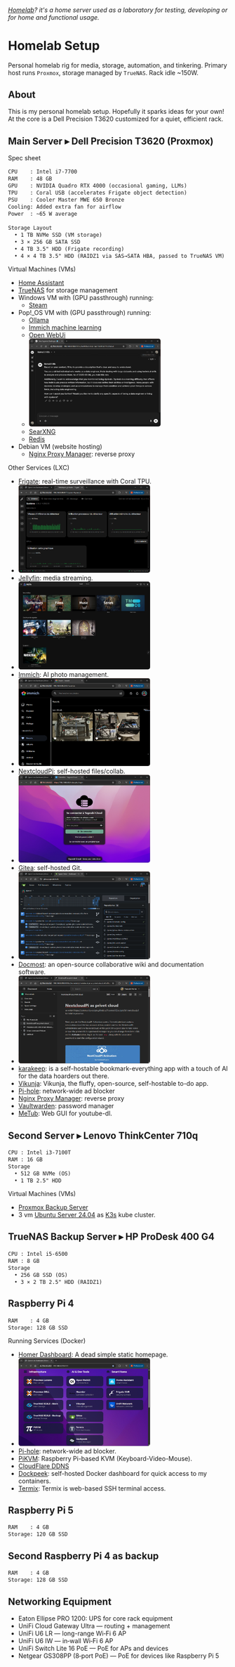 ###### [Homelab](https://linuxhandbook.com/homelab/)? it's a home server used as a laboratory for testing, developing or for home and functional usage.

# Homelab Setup

Personal homelab rig for media, storage, automation, and tinkering.
Primary host runs `Proxmox`, storage managed by `TrueNAS`. Rack idle ~150W.


## About

This is my personal homelab setup. Hopefully it sparks ideas for your own!
At the core is a Dell Precision T3620 customized for a quiet, efficient rack.

## Main Server ▸ Dell Precision T3620 (Proxmox)

Spec sheet

```
CPU    : Intel i7-7700
RAM    : 48 GB
GPU    : NVIDIA Quadro RTX 4000 (occasional gaming, LLMs)
TPU    : Coral USB (accelerates Frigate object detection)
PSU    : Cooler Master MWE 650 Bronze
Cooling: Added extra fan for airflow
Power  : ~65 W average

Storage Layout
  • 1 TB NVMe SSD (VM storage)
  • 3 × 256 GB SATA SSD
  • 4 TB 3.5" HDD (Frigate recording)
  • 4 × 4 TB 3.5" HDD (RAIDZ1 via SAS→SATA HBA, passed to TrueNAS VM)
```

Virtual Machines (VMs)
- [Home Assistant](https://www.home-assistant.io/)
- [TrueNAS](https://www.truenas.com/) for storage management
- Windows VM with (GPU passthrough) running:
  - [Steam](https://store.steampowered.com/?l=french)
- Pop!_OS VM with (GPU passthrough) running:
  - [Ollama](https://ollama.com/)
  - [Immich machine learning](https://docs.immich.app/guides/remote-machine-learning/)
  - [Open WebUi](https://docs.openwebui.com/) 
  - <img src="images/openwebui.png" alt="Description" style="box-shadow: 20px 20px 20px \#888;border-radius: 5px;" width="300" height="200">
  - [SearXNG](https://docs.searxng.org/)
  - [Redis](https://redis.io/docs/latest/operate/oss_and_stack/)
- Debian VM (website hosting)
  - [Nginx Proxy Manager](https://nginxproxymanager.com/): reverse proxy

Other Services (LXC)
- [Frigate](https://frigate.video/): real-time surveillance with Coral TPU. 
- <img src="images/frigate.png" alt="Description" style="box-shadow: 20px 20px 20px \#888;border-radius: 5px;" width="300" height="200" >
- [Jellyfin](https://jellyfin.org/): media streaming. 
- <img src="images/Jellyfin.jpg" alt="Description" style="box-shadow: 20px 20px 20px \#888;border-radius: 5px;" width="300" height="200">
- [Immich](https://immich.app/): AI photo management. 
- <img src="images/immich.png" alt="Description" style="box-shadow: 20px 20px 20px \#888;border-radius: 5px;" width="300" height="200">
- [NextcloudPi](https://ownyourbits.com/nextcloudpi/): self-hosted files/collab. 
- <img src="images/nextcloud.png" alt="Description" style="box-shadow: 20px 20px 20px \#888;border-radius: 5px;" width="300" height="200">
- [Gitea](https://gitea.io/en-us/): self-hosted Git.
- <img src="images/gitea.png" alt="Description" style="box-shadow: 0px 0px 10px \#888;border-radius: 5px;" width="300" height="200">
- [Docmost](https://docmost.com/docs/category/self-hosting/): an open-source collaborative wiki and documentation software. 
- <img src="images/docmost.png" alt="Description" style="box-shadow: 0px 0px 10px \#888;border-radius: 5px;" width="300" height="200"> 
- [karakeep](https://github.com/karakeep-app/karakeep): is a self-hostable bookmark-everything app with a touch of AI for the data hoarders out there.
- [Vikunja](https://vikunja.io/): Vikunja, the fluffy, open-source, self-hostable to-do app.
- [Pi-hole](https://pi-hole.net/): network-wide ad blocker
- [Nginx Proxy Manager](https://nginxproxymanager.com/): reverse proxy
- [Vaultwarden](https://github.com/dani-garcia/vaultwarden): password manager
- [MeTub](https://github.com/alexta69/metube): Web GUI for youtube-dl.

## Second Server ▸ Lenovo ThinkCenter 710q


```
CPU : Intel i3-7100T
RAM : 16 GB
Storage
  • 512 GB NVMe (OS)
  • 1 TB 2.5" HDD
```

Virtual Machines (VMs)
- [Proxmox Backup Server](https://www.proxmox.com/en/proxmox-backup-server)
- 3 vm [Ubuntu Server 24.04](https://cloud-images.ubuntu.com/releases/) as [K3s](https://k3s.io/) kube cluster.

## TrueNAS Backup Server ▸ HP ProDesk 400 G4


```
CPU : Intel i5-6500
RAM : 8 GB
Storage
  • 256 GB SSD (OS)
  • 3 × 2 TB 2.5" HDD (RAIDZ1)
```

## Raspberry Pi 4

```
RAM    : 4 GB
Storage: 128 GB SSD
```

Running Services (Docker)
- [Homer Dashboard](https://github.com/bastienwirtz/homer): A dead simple static homepage. 
- <img src="images/homer.png" alt="Description" style="box-shadow: 0px 0px 10px \#888;border-radius: 5px;" width="300" height="200"> 
- [Pi-hole](https://pi-hole.net/): network-wide ad blocker.
- [PiKVM](https://github.com/pikvm/pikvm): Raspberry Pi-based KVM (Keyboard-Video-Mouse).
- [CloudFlare DDNS](https://hub.docker.com/r/oznu/cloudflare-ddns/)
- [Dockpeek](https://github.com/dockpeek/dockpeek): self-hosted Docker dashboard for quick access to my containers.
- [Termix](https://github.com/Termix-SSH/Termix): Termix is web-based SSH terminal access.

## Raspberry Pi 5

```
RAM    : 4 GB
Storage: 120 GB SSD
```


## Second Raspberry Pi 4 as backup

```
RAM    : 4 GB
Storage: 128 GB SSD
```

## Networking Equipment

- Eaton Ellipse PRO 1200: UPS for core rack equipment
- UniFi Cloud Gateway Ultra — routing + management
- UniFi U6 LR — long-range Wi‑Fi 6 AP
- UniFi U6 IW — in‑wall Wi‑Fi 6 AP
- UniFi Switch Lite 16 PoE — PoE for APs and devices
- Netgear GS308PP (8‑port PoE) — PoE for devices like Raspberry Pi 5
